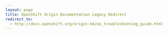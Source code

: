 ```yaml
---
layout: page
title: OpenShift Origin Documentation Legacy Redirect
redirect_to:
  - http://docs.openshift.org/origin-m4/oo_troubleshooting_guide.html
---
```

